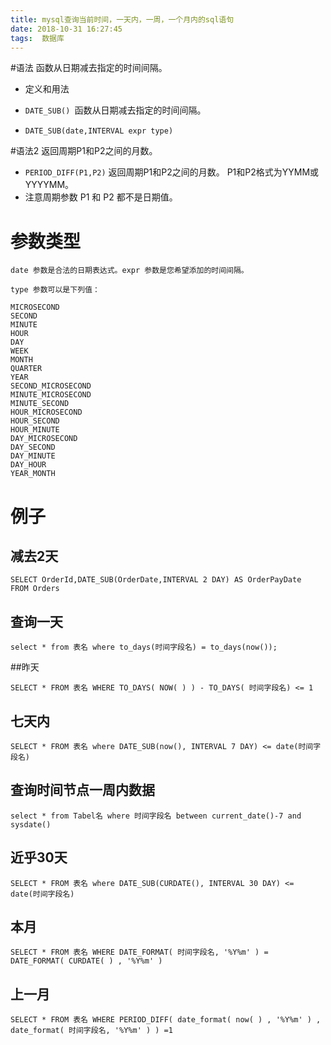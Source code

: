 ```yaml
---
title: mysql查询当前时间，一天内，一周，一个月内的sql语句
date: 2018-10-31 16:27:45
tags:  数据库
---
```


#语法 函数从日期减去指定的时间间隔。

* 定义和用法

* `DATE_SUB() `函数从日期减去指定的时间间隔。

* `DATE_SUB(date,INTERVAL expr type)`

<!--more-->

#语法2 返回周期P1和P2之间的月数。

*  `PERIOD_DIFF(P1,P2)` 返回周期P1和P2之间的月数。 P1和P2格式为YYMM或YYYYMM。
*  注意周期参数 P1 和 P2 都不是日期值。

# 参数类型

```
date 参数是合法的日期表达式。expr 参数是您希望添加的时间间隔。

type 参数可以是下列值：

MICROSECOND
SECOND
MINUTE
HOUR
DAY
WEEK
MONTH
QUARTER
YEAR
SECOND_MICROSECOND
MINUTE_MICROSECOND
MINUTE_SECOND
HOUR_MICROSECOND
HOUR_SECOND
HOUR_MINUTE
DAY_MICROSECOND
DAY_SECOND
DAY_MINUTE
DAY_HOUR
YEAR_MONTH
```

# 例子

## 减去2天
```
SELECT OrderId,DATE_SUB(OrderDate,INTERVAL 2 DAY) AS OrderPayDate
FROM Orders
```

## 查询一天

```
select * from 表名 where to_days(时间字段名) = to_days(now());
```

##昨天

```
SELECT * FROM 表名 WHERE TO_DAYS( NOW( ) ) - TO_DAYS( 时间字段名) <= 1
```

## 七天内

```
SELECT * FROM 表名 where DATE_SUB(now(), INTERVAL 7 DAY) <= date(时间字段名)
```

## 查询时间节点一周内数据

```
select * from Tabel名 where 时间字段名 between current_date()-7 and sysdate()
```

## 近乎30天

```
SELECT * FROM 表名 where DATE_SUB(CURDATE(), INTERVAL 30 DAY) <= date(时间字段名)
```

## 本月

```
SELECT * FROM 表名 WHERE DATE_FORMAT( 时间字段名, '%Y%m' ) = DATE_FORMAT( CURDATE( ) , '%Y%m' )
```

## 上一月

```
SELECT * FROM 表名 WHERE PERIOD_DIFF( date_format( now( ) , '%Y%m' ) , date_format( 时间字段名, '%Y%m' ) ) =1
```